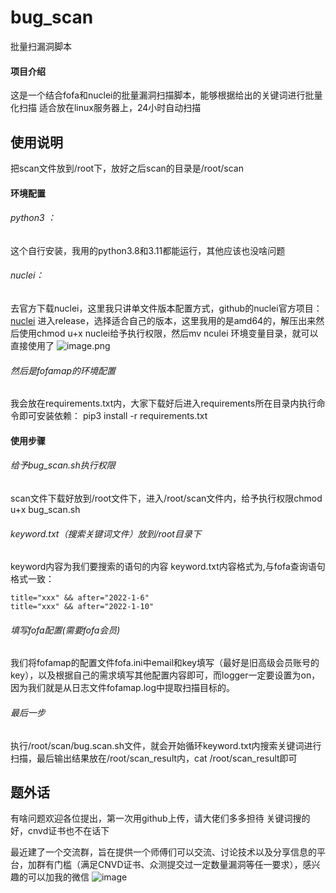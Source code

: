# bug_scan
批量扫漏洞脚本
#### 项目介绍
这是一个结合fofa和nuclei的批量漏洞扫描脚本，能够根据给出的关键词进行批量化扫描
适合放在linux服务器上，24小时自动扫描


## 使用说明

把scan文件放到/root下，放好之后scan的目录是/root/scan

#### 环境配置

###### python3 ：

这个自行安装，我用的python3.8和3.11都能运行，其他应该也没啥问题

###### nuclei：

去官方下载nuclei，这里我只讲单文件版本配置方式，github的nuclei官方项目：[nuclei](https://github.com/projectdiscovery/nuclei)
进入release，选择适合自己的版本，这里我用的是amd64的，解压出来然后使用chmod u+x nuclei给予执行权限，然后mv nculei 环境变量目录，就可以直接使用了
![image.png](https://image.3001.net/images/20230527/1685165496_647195b85b31c3b3ee0a4.png!small)

###### 然后是fofamap的环境配置

我会放在requirements.txt内，大家下载好后进入requirements所在目录内执行命令即可安装依赖：
pip3 install -r requirements.txt
#### 使用步骤

###### 给予bug\_scan.sh执行权限

scan文件下载好放到/root文件下，进入/root/scan文件内，给予执行权限chmod u+x bug\_scan.sh

###### keyword.txt（搜索关键词文件）放到/root目录下

keyword内容为我们要搜索的语句的内容
keyword.txt内容格式为,与fofa查询语句格式一致：

```
title="xxx" && after="2022-1-6"
title="xxx" && after="2022-1-10"
```

###### 填写fofa配置(需要fofa会员)

我们将fofamap的配置文件fofa.ini中email和key填写（最好是旧高级会员账号的key），以及根据自己的需求填写其他配置内容即可，而logger一定要设置为on，因为我们就是从日志文件fofamap.log中提取扫描目标的。

###### 最后一步

执行/root/scan/bug.scan.sh文件，就会开始循环keyword.txt内搜索关键词进行扫描，最后输出结果放在/root/scan\_result内，cat /root/scan\_result即可


## 题外话
有啥问题欢迎各位提出，第一次用github上传，请大佬们多多担待
关键词搜的好，cnvd证书也不在话下

最近建了一个交流群，旨在提供一个师傅们可以交流、讨论技术以及分享信息的平台，加群有门槛（满足CNVD证书、众测提交过一定数量漏洞等任一要求），感兴趣的可以加我的微信
![image](https://github.com/some-new-codes/bug_scan/assets/76439220/ef41978b-bc8e-4c95-af88-5c5ba70b912e)
